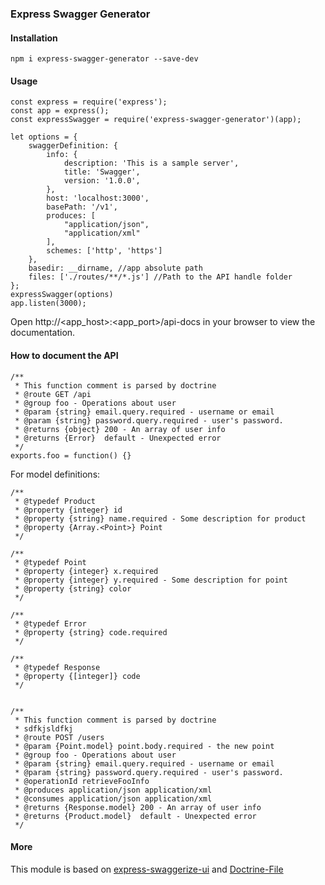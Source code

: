 ### Express Swagger Generator

#### Installation

```
npm i express-swagger-generator --save-dev
```

#### Usage

```
const express = require('express');
const app = express();
const expressSwagger = require('express-swagger-generator')(app);

let options = {
    swaggerDefinition: {
        info: {
            description: 'This is a sample server',
            title: 'Swagger',
            version: '1.0.0',
        },
        host: 'localhost:3000',
        basePath: '/v1',
        produces: [
            "application/json",
            "application/xml"
        ],
        schemes: ['http', 'https']
    },
    basedir: __dirname, //app absolute path
    files: ['./routes/**/*.js'] //Path to the API handle folder
};
expressSwagger(options)
app.listen(3000);
```

Open http://<app_host>:<app_port>/api-docs in your browser to view the documentation.

#### How to document the API

```
/**
 * This function comment is parsed by doctrine
 * @route GET /api
 * @group foo - Operations about user
 * @param {string} email.query.required - username or email
 * @param {string} password.query.required - user's password.
 * @returns {object} 200 - An array of user info
 * @returns {Error}  default - Unexpected error
 */
exports.foo = function() {}
```

For model definitions:

```
/**
 * @typedef Product
 * @property {integer} id
 * @property {string} name.required - Some description for product
 * @property {Array.<Point>} Point
 */

/**
 * @typedef Point
 * @property {integer} x.required
 * @property {integer} y.required - Some description for point
 * @property {string} color
 */

/**
 * @typedef Error
 * @property {string} code.required
 */

/**
 * @typedef Response
 * @property {[integer]} code
 */


/**
 * This function comment is parsed by doctrine
 * sdfkjsldfkj
 * @route POST /users
 * @param {Point.model} point.body.required - the new point
 * @group foo - Operations about user
 * @param {string} email.query.required - username or email
 * @param {string} password.query.required - user's password.
 * @operationId retrieveFooInfo
 * @produces application/json application/xml
 * @consumes application/json application/xml
 * @returns {Response.model} 200 - An array of user info
 * @returns {Product.model}  default - Unexpected error
 */
```

#### More

This module is based on [express-swaggerize-ui](https://github.com/pgroot/express-swaggerize-ui) and [Doctrine-File](https://github.com/researchgate/doctrine-file)